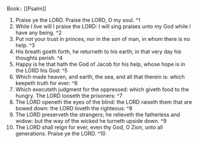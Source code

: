  Book:: [[Psalm]]
 1. Praise ye the LORD. Praise the LORD, O my soul. ^1
 2. While I live will I praise the LORD: I will sing praises unto my God while I have any being. ^2
 3. Put not your trust in princes, nor in the son of man, in whom there is no help. ^3
 4. His breath goeth forth, he returneth to his earth; in that very day his thoughts perish. ^4
 5. Happy is he that hath the God of Jacob for his help, whose hope is in the LORD his God: ^5
 6. Which made heaven, and earth, the sea, and all that therein is: which keepeth truth for ever: ^6
 7. Which executeth judgment for the oppressed: which giveth food to the hungry. The LORD looseth the prisoners: ^7
 8. The LORD openeth the eyes of the blind: the LORD raiseth them that are bowed down: the LORD loveth the righteous: ^8
 9. The LORD preserveth the strangers; he relieveth the fatherless and widow: but the way of the wicked he turneth upside down. ^9
 10. The LORD shall reign for ever, even thy God, O Zion, unto all generations. Praise ye the LORD. ^10
